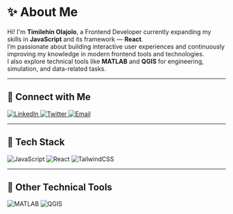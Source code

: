 # ✨ About Me

Hi! I'm **Timilehin Olajolo**, a Frontend Developer currently expanding my skills in **JavaScript** and its framework — **React**.  
I’m passionate about building interactive user experiences and continuously improving my knowledge in modern frontend tools and technologies.  
I also explore technical tools like **MATLAB** and **QGIS** for engineering, simulation, and data-related tasks.

---

## 💜 Connect with Me
<p align="left">
  <a href="https://www.linkedin.com/in/timilehin-olajolo-6248b9279" target="_blank">
    <img src="https://img.shields.io/badge/LinkedIn-0077B5?style=for-the-badge&logo=linkedin&logoColor=white" alt="LinkedIn">
  </a>
  <a href="https://x.com/__taiwoolajolo?s=09" target="_blank">
    <img src="https://img.shields.io/badge/Twitter-1DA1F2?style=for-the-badge&logo=twitter&logoColor=white" alt="Twitter">
  </a>
  <a href="mailto:olajolotaiwo2@gmail.com">
    <img src="https://img.shields.io/badge/Email-D14836?style=for-the-badge&logo=gmail&logoColor=white" alt="Email">
  </a>
</p>

---

## 🧰 Tech Stack

![JavaScript](https://img.shields.io/badge/-JavaScript-F7DF1E?style=flat-square&logo=javascript&logoColor=black)
![React](https://img.shields.io/badge/-React-61DAFB?style=flat-square&logo=react&logoColor=black)
![TailwindCSS](https://img.shields.io/badge/-TailwindCSS-38B2AC?style=flat-square&logo=tailwind-css&logoColor=white)

---

## 🧪 Other Technical Tools

![MATLAB](https://img.shields.io/badge/-MATLAB-0076A8?style=flat-square&logo=mathworks&logoColor=white)
![QGIS](https://img.shields.io/badge/-QGIS-589632?style=flat-square&logo=qgis&logoColor=white)